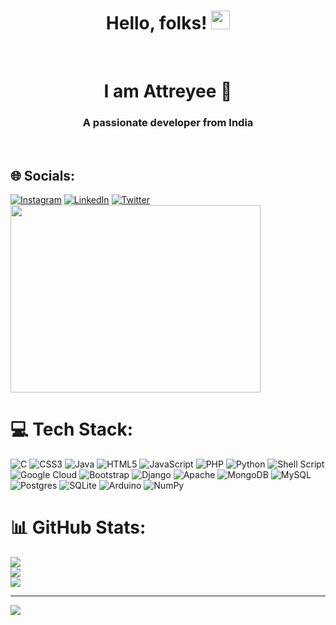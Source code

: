                                                         
                                                       
<h1 align="center">Hello, folks! <img src="https://raw.githubusercontent.com/MartinHeinz/MartinHeinz/master/wave.gif" width="30px"></h1>
<br>


<h1 align="center">I am Attreyee 💟</h1>


<h3 align="center">A passionate developer from India</h3>




<br>

## 🌐 Socials:
[![Instagram](https://img.shields.io/badge/Instagram-%23E4405F.svg?logo=Instagram&logoColor=white)](https://instagram.com/https://www.instagram.com/__adormango/) [![LinkedIn](https://img.shields.io/badge/LinkedIn-%230077B5.svg?logo=linkedin&logoColor=white)](https://linkedin.com/in/https://www.linkedin.com/in/attreyee-mukherjee-551b4221a/) [![Twitter](https://img.shields.io/badge/Twitter-%231DA1F2.svg?logo=Twitter&logoColor=white)](https://twitter.com/https://twitter.com/twtamuk) 
<br>
<img  src="https://user-images.githubusercontent.com/86184935/147959332-a1548c5f-cb4d-43c8-8580-a95d708e1fd5.gif" height="300px" width="400px"></img>
# 💻 Tech Stack:
![C](https://img.shields.io/badge/c-%2300599C.svg?style=for-the-badge&logo=c&logoColor=white) ![CSS3](https://img.shields.io/badge/css3-%231572B6.svg?style=for-the-badge&logo=css3&logoColor=white) ![Java](https://img.shields.io/badge/java-%23ED8B00.svg?style=for-the-badge&logo=java&logoColor=white) ![HTML5](https://img.shields.io/badge/html5-%23E34F26.svg?style=for-the-badge&logo=html5&logoColor=white) ![JavaScript](https://img.shields.io/badge/javascript-%23323330.svg?style=for-the-badge&logo=javascript&logoColor=%23F7DF1E) ![PHP](https://img.shields.io/badge/php-%23777BB4.svg?style=for-the-badge&logo=php&logoColor=white) ![Python](https://img.shields.io/badge/python-3670A0?style=for-the-badge&logo=python&logoColor=ffdd54) ![Shell Script](https://img.shields.io/badge/shell_script-%23121011.svg?style=for-the-badge&logo=gnu-bash&logoColor=white) ![Google Cloud](https://img.shields.io/badge/Google%20Cloud-%234285F4.svg?style=for-the-badge&logo=google-cloud&logoColor=white) ![Bootstrap](https://img.shields.io/badge/bootstrap-%23563D7C.svg?style=for-the-badge&logo=bootstrap&logoColor=white) ![Django](https://img.shields.io/badge/django-%23092E20.svg?style=for-the-badge&logo=django&logoColor=white) ![Apache](https://img.shields.io/badge/apache-%23D42029.svg?style=for-the-badge&logo=apache&logoColor=white) ![MongoDB](https://img.shields.io/badge/MongoDB-%234ea94b.svg?style=for-the-badge&logo=mongodb&logoColor=white) ![MySQL](https://img.shields.io/badge/mysql-%2300f.svg?style=for-the-badge&logo=mysql&logoColor=white) ![Postgres](https://img.shields.io/badge/postgres-%23316192.svg?style=for-the-badge&logo=postgresql&logoColor=white) ![SQLite](https://img.shields.io/badge/sqlite-%2307405e.svg?style=for-the-badge&logo=sqlite&logoColor=white) ![Arduino](https://img.shields.io/badge/-Arduino-00979D?style=for-the-badge&logo=Arduino&logoColor=white) ![NumPy](https://img.shields.io/badge/numpy-%23013243.svg?style=for-the-badge&logo=numpy&logoColor=white)
# 📊 GitHub Stats:
![](https://github-readme-stats.vercel.app/api?username=attreyee-muk&theme=dark&hide_border=false&include_all_commits=true&count_private=true)<br/>
![](https://github-readme-streak-stats.herokuapp.com/?user=attreyee-muk&theme=dark&hide_border=false)<br/>
![](https://github-readme-stats.vercel.app/api/top-langs/?username=attreyee-muk&theme=dark&hide_border=false&include_all_commits=true&count_private=true&layout=compact)


---
[![](https://visitcount.itsvg.in/api?id=a-muk&icon=0&color=0)](https://visitcount.itsvg.in)

<!-- Proudly created with GPRM ( https://gprm.itsvg.in ) -->












 

                      

